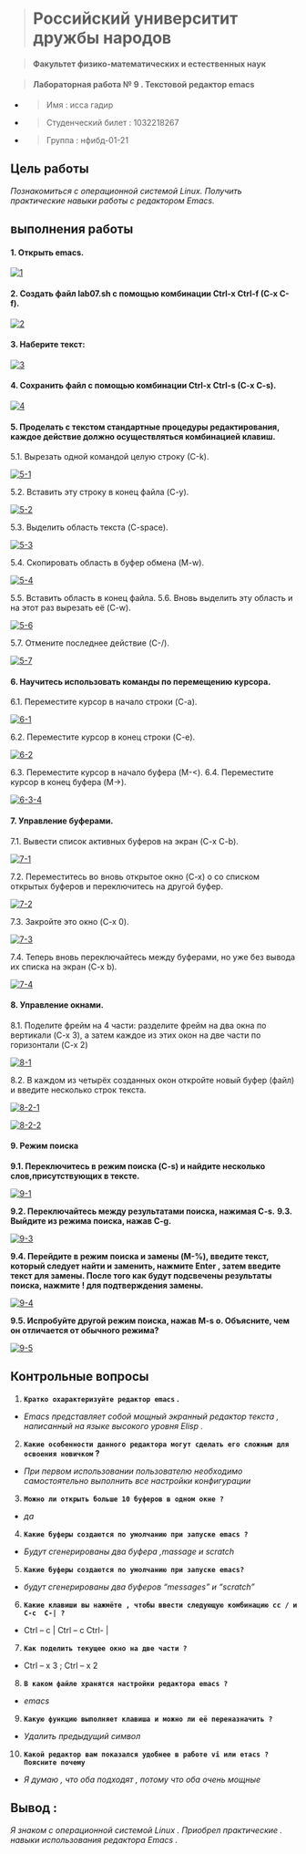 > #  Российский университит дружбы народов

> #### Факультет физико-математических и естественных наук


> #### Лабораторная работа № 9 . Текстовой редактор emacs


*  >  Имя : исса гадир 
*  >  Студенческий билет : 1032218267
*  >  Группа :  нфибд-01-21

## **Цель работы** 
*Познакомиться с операционной системой Linux. Получить практические навыки работы с редактором Emacs.*

## **выполнения работы**
#### 1.	**Открыть emacs.**

<a href="https://ibb.co/1KGRbMg"><img src="https://i.ibb.co/nfMQRBG/1.png" alt="1" border="0" /></a>

#### 2.	**Создать файл lab07.sh с помощью комбинации Ctrl-x	Ctrl-f (C-x C-f).**

<a href="https://ibb.co/8Y5H1cH"><img src="https://i.ibb.co/FHwFRVF/2.png" alt="2" border="0" /></a>

#### 3.	**Наберите текст:**

<a href="https://ibb.co/RC7hd9V"><img src="https://i.ibb.co/XzVyMbv/3.png" alt="3" border="0" /></a>

#### 4.	**Сохранить файл с помощью комбинации Ctrl-x	Ctrl-s (C-x C-s).**

<a href="https://ibb.co/HrGkPzN"><img src="https://i.ibb.co/qRmPgs0/4.png" alt="4" border="0" /></a>

#### 5.	**Проделать с текстом стандартные процедуры редактирования, каждое действие должно осуществляться комбинацией клавиш.**

5.1.	Вырезать одной командой целую строку (С-k).

<a href="https://imgbb.com/"><img src="https://i.ibb.co/CBtVF54/5-1.png" alt="5-1" border="0" /></a>

5.2.	Вставить эту строку в конец файла (C-y).

<a href="https://imgbb.com/"><img src="https://i.ibb.co/zPZMMjs/5-2.png" alt="5-2" border="0" /></a>

5.3.	Выделить область текста (C-space).

<a href="https://imgbb.com/"><img src="https://i.ibb.co/TwQYDSx/5-3.png" alt="5-3" border="0" /></a>

5.4.	Скопировать область в буфер обмена (M-w).

<a href="https://imgbb.com/"><img src="https://i.ibb.co/9hW8W3Z/5-4.png" alt="5-4" border="0" /></a>

5.5.	Вставить область в конец файла.
5.6.	Вновь выделить эту область и на этот раз вырезать её (C-w).

<a href="https://imgbb.com/"><img src="https://i.ibb.co/7zP4k0N/5-6.png" alt="5-6" border="0" /></a>

5.7.	Отмените последнее действие (C-/).

<a href="https://imgbb.com/"><img src="https://i.ibb.co/84s6XhW/5-7.png" alt="5-7" border="0" /></a>

#### 6.	**Научитесь использовать команды по перемещению курсора.**

6.1.	Переместите курсор в начало строки (C-a).

<a href="https://imgbb.com/"><img src="https://i.ibb.co/89dTWmL/6-1.png" alt="6-1" border="0" /></a>

6.2.	Переместите курсор в конец строки (C-e).

<a href="https://imgbb.com/"><img src="https://i.ibb.co/y0y20JB/6-2.png" alt="6-2" border="0" /></a>

6.3.	Переместите курсор в начало буфера (M-<).
6.4.	Переместите курсор в конец буфера (M->).

<a href="https://imgbb.com/"><img src="https://i.ibb.co/T2XHDMT/6-3-4.png" alt="6-3-4" border="0" /></a>

#### 7.	**Управление буферами.**

7.1.	Вывести список активных буферов на экран (C-x C-b).

<a href="https://imgbb.com/"><img src="https://i.ibb.co/PxpjBm7/7-1.png" alt="7-1" border="0" /></a>

7.2.	Переместитесь во вновь открытое окно (C-x) o со списком открытых буферов и переключитесь на другой буфер.

<a href="https://imgbb.com/"><img src="https://i.ibb.co/KDtbwbD/7-2.png" alt="7-2" border="0" /></a>

7.3.	Закройте это окно (C-x 0).

<a href="https://imgbb.com/"><img src="https://i.ibb.co/xFQ9BB4/7-3.png" alt="7-3" border="0" /></a>

7.4.	Теперь вновь переключайтесь между буферами, но уже без вывода их списка на экран (C-x b).

<a href="https://imgbb.com/"><img src="https://i.ibb.co/DW5T3ty/7-4.png" alt="7-4" border="0" /></a>

#### 8.	**Управление окнами.**

8.1.	Поделите фрейм на 4 части: разделите фрейм на два окна по вертикали (C-x 3), а затем каждое из этих окон на две части по горизонтали (C-x 2)

<a href="https://imgbb.com/"><img src="https://i.ibb.co/8drmbW8/8-1.png" alt="8-1" border="0" /></a>

8.2. В каждом из четырёх созданных окон откройте новый буфер (файл) и введите несколько строк текста.

<a href="https://ibb.co/Hr0ntmf"><img src="https://i.ibb.co/30wBpt9/8-2-1.png" alt="8-2-1" border="0" /></a>

<a href="https://imgbb.com/"><img src="https://i.ibb.co/5sX0hfL/8-2-2.png" alt="8-2-2" border="0" /></a>


#### 9. **Режим поиска**

**9.1.	Переключитесь в режим поиска (C-s) и найдите несколько слов,присутствующих в тексте.**

<a href="https://imgbb.com/"><img src="https://i.ibb.co/F46sN0L/9-1.png" alt="9-1" border="0" /></a>

**9.2.	Переключайтесь между результатами поиска, нажимая C-s.**
**9.3.	Выйдите из режима поиска, нажав C-g.**

<a href="https://imgbb.com/"><img src="https://i.ibb.co/TWWFJKn/9-3.png" alt="9-3" border="0" /></a>

**9.4.	Перейдите в режим поиска и замены (M-%), введите текст, который следует найти и заменить, нажмите Enter , затем введите текст для замены. После того как будут подсвечены результаты поиска, нажмите ! для подтверждения замены.**

<a href="https://imgbb.com/"><img src="https://i.ibb.co/V24TKHp/9-4.png" alt="9-4" border="0" /></a>

**9.5.	Испробуйте другой режим поиска, нажав M-s o. Объясните, чем он отличается от обычного режима?**

<a href="https://imgbb.com/"><img src="https://i.ibb.co/G3n5Qtn/9-5.png" alt="9-5" border="0" /></a>


## **Контрольные вопросы**
1.	**`Кратко охарактеризуйте редактор еmаcs` .**

* *Emacs представляет собой мощный экранный редактор текста , написанный на языке высокого уровня Elisp .* 

2.	**`Какие особенности данного редактора могут сделать его сложным для освоения новичком` ?** 

 * *При первом использовании пользователю необходимо самостоятельно выполнить все настройки конфигурации*
 
3.	**`Можно ли открыть больше 10 буферов в одном окне ?`**

 * *да*
 
4.	**`Какие буферы создаются по умолчанию при запуске еmаcs ?`**

 * *Будут сгенерированы два буфера ,massage и scratch* 
 
5. **`Какие буферы создаются по умолчанию при запуске emacs?`**

* *будут сгенерированы два буферов “messages” и “scratch”*
6.	**`Какие клавиши вы нажмёте , чтобы ввести следующую комбинацию cc / и C-с  C-| ?`**

*  Ctrl – c | Ctrl – c Ctrl- | 

 
7. **`Как поделить текущее окно на две части ?`**

*  Ctrl – x 3 ; Ctrl – x 2


8. **`В каком файле хранятся настройки редактора emacs ?`**

*  *emacs* 
 
9. **`Какую функцию выполняет клавиша и можно ли её переназначить ?`** 

* *Удалить предыдущий символ*

 10. **`Какой редактор вам показался удобнее в работе vi или етacs ? Поясните почему`**
 
*  *Я думаю , что оба подходят , потому что оба очень мощные*
 
 
## **Вывод** :

*Я знаком с операционной системой Linux . Приобрел практические . навыки использования редактора Emacs .*

